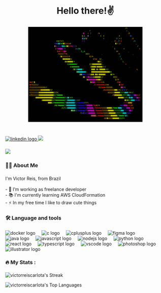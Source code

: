 
<h1 align="center">Hello  there!✌️</h1>

###

<div align="center">
  <img height="300" src="star.gif"  />
</div>

###

<br clear="both">

<div align="left">
  <a href="https://www.linkedin.com/in/victor-reis-6a3a01273/" target="_blank">
    <img src="https://img.shields.io/static/v1?message=LinkedIn&logo=linkedin&label=&color=0077B8&logoColor=white&labelColor=&style=for-the-badge" height="25" alt="linkedin logo"  />
  </a>
  <a href="https://carlotavictor.vercel.app" target="_blank">
    <img src="https://img.shields.io/badge/Portfolio-purple?logo=gleam&logoColor=white&color=purple" />
  </a>
</div>

###

![](https://komarev.com/ghpvc/?username=victorreiscarlota)

###

<h3 align="left">👩‍💻  About Me</h3>

###

<p align="left">I'm Victor Reis, from Brazil<br><br>- 🔭 I’m working as freelance developer<br>- 📚 I'm currently learning AWS CloudFormation <br>- ⚡ In my free time I like to draw cute things</p>

###

<h3 align="left">🛠 Language and tools</h3>

###

<div align="left">
  <img src="https://cdn.jsdelivr.net/gh/devicons/devicon/icons/docker/docker-plain-wordmark.svg" height="40" alt="docker logo"  />
  <img width="12" />
  <img src="https://cdn.jsdelivr.net/gh/devicons/devicon/icons/c/c-original.svg" height="40" alt="c logo"  />
  <img width="12" />
  <img src="https://cdn.jsdelivr.net/gh/devicons/devicon/icons/cplusplus/cplusplus-original.svg" height="40" alt="cplusplus logo"  />
  <img width="12" />
  <img src="https://cdn.jsdelivr.net/gh/devicons/devicon/icons/figma/figma-original.svg" height="40" alt="figma logo"  />
  <img width="12" />
  <img src="https://cdn.jsdelivr.net/gh/devicons/devicon/icons/java/java-original.svg" height="40" alt="java logo"  />
  <img width="12" />
  <img src="https://cdn.jsdelivr.net/gh/devicons/devicon/icons/javascript/javascript-original.svg" height="40" alt="javascript logo"  />
  <img width="12" />
  <img src="https://cdn.jsdelivr.net/gh/devicons/devicon/icons/nodejs/nodejs-original.svg" height="40" alt="nodejs logo"  />
  <img width="12" />
  <img src="https://cdn.jsdelivr.net/gh/devicons/devicon/icons/python/python-original.svg" height="40" alt="python logo"  />
  <img width="12" />
  <img src="https://cdn.jsdelivr.net/gh/devicons/devicon/icons/react/react-original.svg" height="40" alt="react logo"  />
  <img width="12" />
  <img src="https://cdn.jsdelivr.net/gh/devicons/devicon/icons/typescript/typescript-original.svg" height="40" alt="typescript logo"  />
  <img width="12" />
  <img src="https://cdn.jsdelivr.net/gh/devicons/devicon/icons/vscode/vscode-original.svg" height="40" alt="vscode logo"  />
  <img width="12" />
  <img src="https://cdn.jsdelivr.net/gh/devicons/devicon/icons/photoshop/photoshop-plain.svg" height="40" alt="photoshop logo"  />
  <img width="12" />
  <img src="https://cdn.jsdelivr.net/gh/devicons/devicon/icons/illustrator/illustrator-plain.svg" height="40" alt="illustrator logo"  />
</div>

###

<h3 align="left">🔥   My Stats :</h3>

###

<!-- <div align="center">
  <img src="https://streak-stats.demolab.com?user=victorreiscarlota&locale=en&mode=daily&theme=dark&hide_border=false&border_radius=5&order=3" height="220" alt="streak graph"  />
</div> -->

![victorreiscarlota's Streak](https://github-readme-streak-stats.herokuapp.com/?user=victorreiscarlota&theme=dark&hide_border=false)

![victorreiscarlota's Top Languages](https://github-readme-stats.vercel.app/api/top-langs/?username=victorreiscarlota&theme=dark&show_icons=true&hide_border=false&layout=compact)

###
